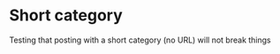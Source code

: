 <!--
author: philip-gai
repository: https://github.com/philip-gai/repost-demo
category: https://github.com/philip-gai/repost-demo/discussions/categories/announcements
-->

# Short category

Testing that posting with a short category (no URL) will not break things
